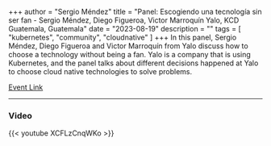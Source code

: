 +++
author = "Sergio Méndez"
title = "Panel: Escogiendo una tecnología sin ser fan - Sergio Méndez, Diego Figueroa, Victor Marroquín Yalo, KCD Guatemala, Guatemala"
date = "2023-08-19"
description = ""
tags = [
    "kubernetes",
    "community",
    "cloudnative"
]
+++
In this panel, Sergio Méndez, Diego Figueroa and Victor Marroquín from Yalo discuss how to choose a technology without being a fan. Yalo is a company that is using Kubernetes, and the panel talks about different decisions happened at Yalo to choose cloud native technologies to solve problems.

[Event Link](https://community.cncf.io/events/details/cncf-kcd-guatemala-presents-kcd-guatemala-profesionales-2023/)
<!--more-->
---
### Video

{{< youtube XCFLzCnqWKo >}}